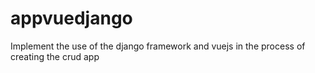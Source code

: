 # appvuedjango
Implement the use of the django framework and vuejs in the process of creating the crud app
